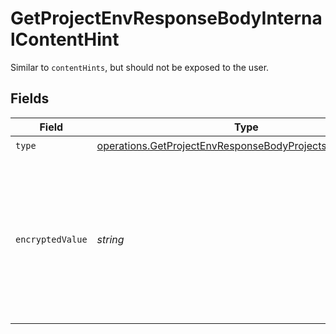 # GetProjectEnvResponseBodyInternalContentHint

Similar to `contentHints`, but should not be exposed to the user.


## Fields

| Field                                                                                                                                | Type                                                                                                                                 | Required                                                                                                                             | Description                                                                                                                          |
| ------------------------------------------------------------------------------------------------------------------------------------ | ------------------------------------------------------------------------------------------------------------------------------------ | ------------------------------------------------------------------------------------------------------------------------------------ | ------------------------------------------------------------------------------------------------------------------------------------ |
| `type`                                                                                                                               | [operations.GetProjectEnvResponseBodyProjectsResponseType](../../models/operations/getprojectenvresponsebodyprojectsresponsetype.md) | :heavy_check_mark:                                                                                                                   | N/A                                                                                                                                  |
| `encryptedValue`                                                                                                                     | *string*                                                                                                                             | :heavy_check_mark:                                                                                                                   | Contains the `value` of the env variable, encrypted with a special key to make decryption possible in the subscriber Lambda.         |